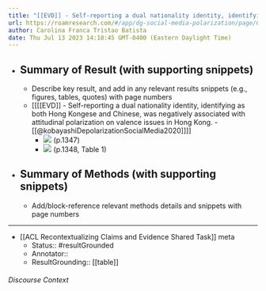 ```yaml
---
title: "[[EVD]] - Self-reporting a dual nationality identity, identifying as both Hong Kongese and Chinese, was negatively associated with attitudinal polarization on valence issues in Hong Kong.  - [[@kobayashiDepolarizationSocialMedia2020]]"
url: https://roamresearch.com/#/app/dg-social-media-polarization/page/GJX02PUU3
author: Carolina Franca Tristao Batista
date: Thu Jul 13 2023 14:18:45 GMT-0400 (Eastern Daylight Time)
---
```


- ## Summary of Result (with supporting snippets)
    - Describe key result, and add in any relevant results snippets (e.g., figures, tables, quotes) with page numbers
    - [[[[EVD]] - Self-reporting a dual nationality identity, identifying as both Hong Kongese and Chinese, was negatively associated with attitudinal polarization on valence issues in Hong Kong.  - [[@kobayashiDepolarizationSocialMedia2020]]]]
        - ![](https://firebasestorage.googleapis.com/v0/b/firescript-577a2.appspot.com/o/imgs%2Fapp%2Fdg-social-media-polarization%2FLnjXmnO1h7.38.43%20AM.png?alt=media&token=238bb45a-9e76-4dec-92ec-c7da52936333) (p.1347)
        - ![](https://firebasestorage.googleapis.com/v0/b/firescript-577a2.appspot.com/o/imgs%2Fapp%2Fdg-social-media-polarization%2Fr98jaNdBJv.16.05%20PM.png?alt=media&token=47dfb1df-1103-422c-94cb-e32ece9c3405) (p.1348, Table 1)
- ## Summary of Methods (with supporting snippets)
    - Add/block-reference relevant methods details and snippets with page numbers
- ---
- [[ACL Recontextualizing Claims and Evidence Shared Task]] meta
    - Status:: #resultGrounded
    - Annotator::
    - ResultGrounding:: [[table]]

###### Discourse Context


